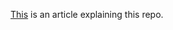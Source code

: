 [This](https://docs.oldmartijntje.nl/10-19-Spare-time/10-Projects/10.03-Project-Betacraft-Explorer) is an article explaining this repo.
